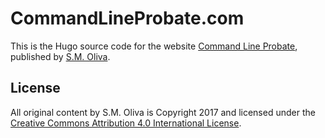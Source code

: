 # CommandLineProbate.com

This is the Hugo source code for the website [Command Line Probate](https://commandlineprobate.com), published by [S.M. Oliva](https://skipoliva.com).

## License

All original content by S.M. Oliva is Copyright 2017 and licensed under the [Creative Commons Attribution 4.0 International License](http://creativecommons.org/licenses/by/4.0/).
